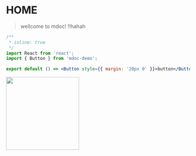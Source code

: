 # HOME

> wellcome to mdoc! !!hahah

```jsx
/**
 * inline: true 
 */
import React from 'react';
import { Button } from 'mdoc-demo';

export default () => <Button style={{ margin: '20px 0' }}>button</Button>
```

<img src="https://cdn.jsdelivr.net/gh/3lang3/react-vant@main/public/home-music-card-1.jpg" style="width: 200px;" />